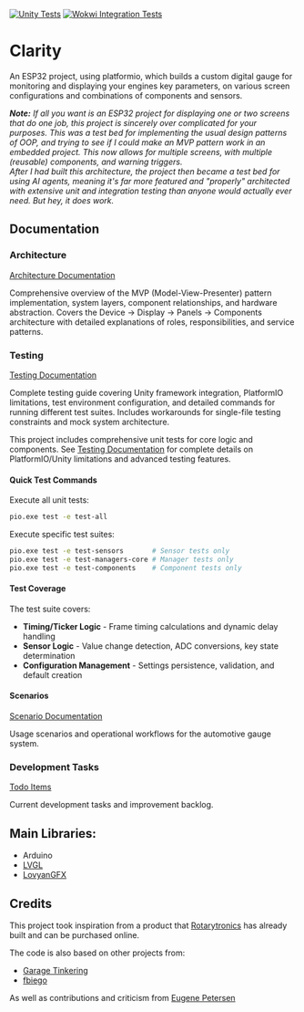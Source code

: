 [![Unity Tests](https://github.com/marcelrienks/Clarity/actions/workflows/test.yml/badge.svg)](https://github.com/marcelrienks/Clarity/actions/workflows/test.yml)
[![Wokwi Integration Tests](https://github.com/marcelrienks/Clarity/actions/workflows/wokwi-tests.yml/badge.svg)](https://github.com/marcelrienks/Clarity/actions/workflows/wokwi-tests.yml)

# Clarity
An ESP32 project, using platformio, which builds a custom digital gauge for monitoring and displaying your engines key parameters, on various screen configurations and combinations of components and sensors.

_**Note:** If all you want is an ESP32 project for displaying one or two screens that do one job, this project is sincerely over complicated for your purposes. This was a test bed for implementing the usual design patterns of OOP, and trying to see if I could make an MVP pattern work in an embedded project. This now allows for multiple screens, with multiple (reusable) components, and warning triggers.  
After I had built this architecture, the project then became a test bed for using AI agents, meaning it's far more featured and "properly" architected with extensive unit and integration testing than anyone would actually ever need. But hey, it does work._

## Documentation

### Architecture
[Architecture Documentation](docs/architecture.md)

Comprehensive overview of the MVP (Model-View-Presenter) pattern implementation, system layers, component relationships, and hardware abstraction. Covers the Device → Display → Panels → Components architecture with detailed explanations of roles, responsibilities, and service patterns.

### Testing  
[Testing Documentation](docs/test.md)

Complete testing guide covering Unity framework integration, PlatformIO limitations, test environment configuration, and detailed commands for running different test suites. Includes workarounds for single-file testing constraints and mock system architecture.

This project includes comprehensive unit tests for core logic and components. See [Testing Documentation](docs/test.md) for complete details on PlatformIO/Unity limitations and advanced testing features.

#### Quick Test Commands

Execute all unit tests:
```bash
pio.exe test -e test-all
```

Execute specific test suites:
```bash
pio.exe test -e test-sensors       # Sensor tests only
pio.exe test -e test-managers-core # Manager tests only  
pio.exe test -e test-components    # Component tests only
```

#### Test Coverage

The test suite covers:
- **Timing/Ticker Logic** - Frame timing calculations and dynamic delay handling
- **Sensor Logic** - Value change detection, ADC conversions, key state determination  
- **Configuration Management** - Settings persistence, validation, and default creation

#### Scenarios
[Scenario Documentation](docs/scenario.md)

Usage scenarios and operational workflows for the automotive gauge system.

### Development Tasks
[Todo Items](docs/todo.md)

Current development tasks and improvement backlog.

## Main Libraries:
* Arduino
* [LVGL](https://docs.lvgl.io/master/)
* [LovyanGFX](https://docs.arduino.cc/libraries/lovyangfx/)
## Credits

This project took inspiration from a product that [Rotarytronics](https://www.rotarytronics.com/) has already built and can be purchased online.

The code is also based on other projects from:
* [Garage Tinkering](https://github.com/garagetinkering)
* [fbiego](https://github.com/fbiego)

As well as contributions and criticism from [Eugene Petersen](https://github.com/gino247)
